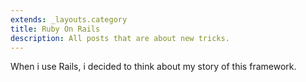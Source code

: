 ```yaml
---
extends: _layouts.category
title: Ruby On Rails
description: All posts that are about new tricks.
---
```


When i use Rails, i decided to think about my story of this framework.